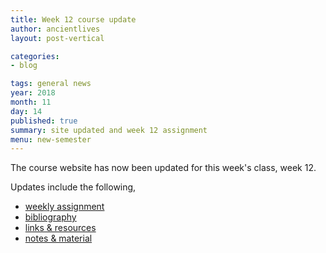 ```yaml
---
title: Week 12 course update
author: ancientlives
layout: post-vertical

categories:
- blog

tags: general news
year: 2018
month: 11
day: 14
published: true
summary: site updated and week 12 assignment
menu: new-semester
---
```


The course website has now been updated for this week's class, week 12.

Updates include the following,

* [weekly assignment](/weekly_assignment)
* [bibliography](/bibliography)
* [links & resources](/links)
* [notes & material](/notes)
